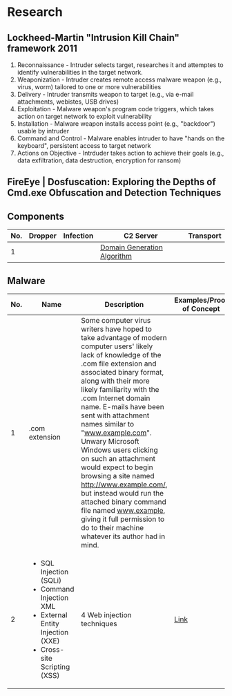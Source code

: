 # Research

## Lockheed-Martin "Intrusion Kill Chain" framework 2011
1. Reconnaissance       - Intruder selects target, researches it and attemptes to identify vulnerabilities in the target network.
2. Weaponization        - Intruder creates remote access malware weapon (e.g., virus, worm) tailored to one or more vulnerabilities
3. Delivery             - Intruder transmits weapon to target (e.g., via e-mail attachments, webistes, USB drives)
4. Exploitation         - Malware weapon's program code triggers, which takes action on target network to exploit vulnerability
5. Installation         - Malware weapon installs access point (e.g., "backdoor") usable by intruder
6. Command and Control  - Malware enables intruder to have "hands on the keyboard", persistent access to target network
7. Actions on Objective - Intrduder takes action to achieve their goals (e.g., data exfiltration, data destruction, encryption for ransom)

## FireEye | Dosfuscation: Exploring the Depths of Cmd.exe Obfuscation and Detection Techniques

## Components
No. | Dropper | Infection | C2 Server | Transport
--- | --- | --- | --- | ---
1 || | [Domain Generation Algorithm](http://resources.infosecinstitute.com/domain-generation-algorithm-dga/) |

## Malware 
No. | Name | Description | Examples/Proof of Concept
---|---|---|---
1 |.com extension |Some computer virus writers have hoped to take advantage of modern computer users' likely lack of knowledge of the .com file extension and associated binary format, along with their more likely familiarity with the .com Internet domain name. E-mails have been sent with attachment names similar to "www.example.com". Unwary Microsoft Windows users clicking on such an attachment would expect to begin browsing a site named http://www.example.com/, but instead would run the attached binary command file named www.example, giving it full permission to do to their machine whatever its author had in mind. |
2 | <ul><li>SQL Injection (SQLi)</li><li>Command Injection XML</li><li>External Entity Injection (XXE)</li><li>Cross-site Scripting (XSS)</li></ul> | 4 Web injection techniques | [Link](https://www.trendmicro.com/vinfo/us/security/news/cybercrime-and-digital-threats/infosec-guide-web-injections)

